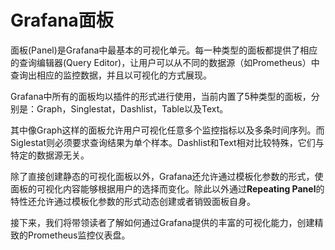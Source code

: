 # Grafana面板

面板(Panel)是Grafana中最基本的可视化单元。每一种类型的面板都提供了相应的查询编辑器(Query Editor)，让用户可以从不同的数据源（如Prometheus）中查询出相应的监控数据，并且以可视化的方式展现。

Grafana中所有的面板均以插件的形式进行使用，当前内置了5种类型的面板，分别是：Graph，Singlestat，Dashlist，Table以及Text。

其中像Graph这样的面板允许用户可视化任意多个监控指标以及多条时间序列。而Siglestat则必须要求查询结果为单个样本。Dashlist和Text相对比较特殊，它们与特定的数据源无关。

除了直接创建静态的可视化面板以外，Grafana还允许通过模板化参数的形式，使面板的可视化内容能够根据用户的选择而变化。除此以外通过**Repeating Panel**的特性还允许通过模板化参数的形式动态创建或者销毁面板自身。

接下来，我们将带领读者了解如何通过Grafana提供的丰富的可视化能力，创建精致的Prometheus监控仪表盘。